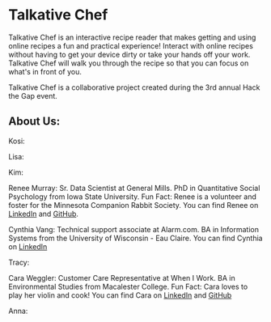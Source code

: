 # Talkative Chef

Talkative Chef is an interactive recipe reader that makes getting and using 
online recipes a fun and practical experience! Interact with online recipes 
without having to get your device dirty or take your hands off your work. 
Talkative Chef will walk you through the recipe so that you can focus on what's
in front of you.

Talkative Chef is a collaborative project created during the 3rd annual Hack the 
Gap event. 

## About Us:
Kosi:

Lisa:

Kim:

Renee Murray: Sr. Data Scientist at General Mills. PhD in Quantitative Social 
Psychology from Iowa State University. Fun Fact: Renee is a volunteer and foster 
for the Minnesota Companion Rabbit Society. You can find Renee on 
[LinkedIn](https://www.linkedin.com/in/renee-murray "Renee's LinkedIn") and 
[GitHub](https://github.com/ReneeMurray "Renee's GitHub").

Cynthia Vang: Technical support associate at Alarm.com. BA in Information 
Systems from the University of Wisconsin - Eau Claire. You can find Cynthia on 
[LinkedIn](https://www.linkedin.com/in/cynthiavang "Cynthia's LinkedIn")

Tracy:

Cara Weggler: Customer Care Representative at When I Work. BA in Environmental 
Studies from Macalester College. Fun Fact: Cara loves to play her violin and 
cook! You can find Cara on [LinkedIn](https://www.linkedin.com/in/caraweggler 
"Cara's LinkedIn") and [GitHub](https://github.com/cweggler "Cara's GitHub")

Anna: